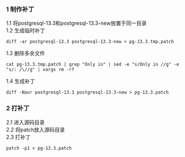 ### 1 制作补丁  
1.1 将postgresql-13.3和postgresql-13.3-new放置于同一目录  
1.2 生成临时补丁  
```
diff -ar postgresql-13.3 postgresql-13.3-new > pg-13.3.tmp.patch
```
1.3 删除多余文件  
```
cat pg-13.3.tmp.patch | grep "Only in" | sed -e "s/Only in //g" -e "s/: /\//g" | xargs rm -rf
```
1.4 生成补丁  
```
diff -Naur postgresql-13.3 postgresql-13.3-new > pg-13.3.patch
```
### 2 打补丁  
2.1 进入源码目录  
2.2 将patch放入源码目录  
2.3 打补丁  
```
patch -p1 < pg-13.3.patch
```
